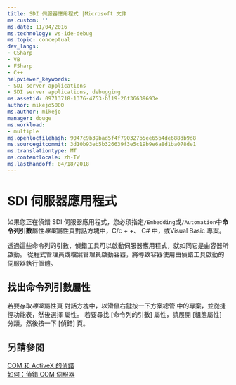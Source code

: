 ```yaml
---
title: SDI 伺服器應用程式 |Microsoft 文件
ms.custom: ''
ms.date: 11/04/2016
ms.technology: vs-ide-debug
ms.topic: conceptual
dev_langs:
- CSharp
- VB
- FSharp
- C++
helpviewer_keywords:
- SDI server applications
- SDI server applications, debugging
ms.assetid: 09713718-1376-4753-b119-26f36639693e
author: mikejo5000
ms.author: mikejo
manager: douge
ms.workload:
- multiple
ms.openlocfilehash: 9047c9b39bad5f4f790327b5ee65b4de688db9d8
ms.sourcegitcommit: 3d10b93eb5b326639f3e5c19b9e6a8d1ba078de1
ms.translationtype: MT
ms.contentlocale: zh-TW
ms.lasthandoff: 04/18/2018
---
```

# <a name="sdi-server-applications"></a>SDI 伺服器應用程式
如果您正在偵錯 SDI 伺服器應用程式，您必須指定`/Embedding`或`/Automation`中**命令列引數**屬性*專案*屬性頁對話方塊中，C/c + +、 C# 中，或Visual Basic 專案。  
  
 透過這些命令列的引數，偵錯工具可以啟動伺服器應用程式，就如同它是由容器所啟動。 從程式管理員或檔案管理員啟動容器，將導致容器使用由偵錯工具啟動的伺服器執行個體。  
  
## <a name="finding-the-command-line-arguments-property"></a>找出命令列引數屬性  
 若要存取*專案*屬性頁 對話方塊中，以滑鼠右鍵按一下方案總管 中的專案，並從捷徑功能表，然後選擇 屬性。 若要尋找 [命令列的引數] 屬性，請展開 [組態屬性] 分類，然後按一下 [偵錯] 頁。  
  
## <a name="see-also"></a>另請參閱  
 [COM 和 ActiveX 的偵錯](../debugger/com-and-activex-debugging.md)   
 [如何：偵錯 COM 伺服器](../debugger/how-to-debug-com-servers.md)